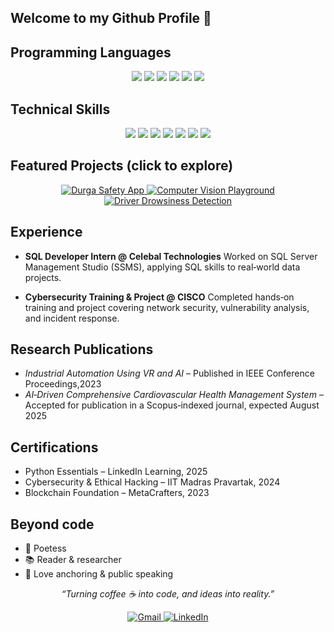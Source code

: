 ## Welcome to my Github Profile 👋


## Programming Languages

<p align="center">
  <img src="https://img.shields.io/badge/Python-3776AB?style=for-the-badge&logo=python&logoColor=white"/>
  <img src="https://img.shields.io/badge/C-00599C?style=for-the-badge&logo=c&logoColor=white"/>
  <img src="https://img.shields.io/badge/C++-00599C?style=for-the-badge&logo=c%2B%2B&logoColor=white"/>
  <img src="https://img.shields.io/badge/Java-ED8B00?style=for-the-badge&logo=java&logoColor=white"/>
  <img src="https://img.shields.io/badge/Dart-0175C2?style=for-the-badge&logo=dart&logoColor=white"/>
  <img src="https://img.shields.io/badge/Solidity-363636?style=for-the-badge&logo=solidity&logoColor=white"/>
</p>


## Technical Skills

<p align="center">
  
  <img src="https://img.shields.io/badge/Machine%20Learning-FF6F00?style=for-the-badge"/>
  <img src="https://img.shields.io/badge/Computer%20Vision-FF1493?style=for-the-badge"/>
  <img src="https://img.shields.io/badge/Data%20Structures%20%26%20Algorithms-228B22?style=for-the-badge"/>
  <img src="https://img.shields.io/badge/Flutter-02569B?style=for-the-badge&logo=flutter&logoColor=white"/>
  <img src="https://img.shields.io/badge/Firebase-FFCA28?style=for-the-badge&logo=firebase&logoColor=white"/>
  <img src="https://img.shields.io/badge/SQL-4479A1?style=for-the-badge&logo=postgresql&logoColor=white"/>
  <img src="https://img.shields.io/badge/Cybersecurity-8A2BE2?style=for-the-badge"/>
</p>



## Featured Projects (click to explore)

<div align="center">

  <a href="https://github.com/bhaktiMehndiratta10/Durga-Woman_Safety_App">
    <img src="https://github-readme-stats.vercel.app/api/pin/?username=bhaktiMehndiratta10&repo=Durga-Woman_Safety_App&theme=vue&cache_seconds=1" alt="Durga Safety App" />
  </a>

  <a href="https://github.com/bhaktiMehndiratta10/Computer_Vision_Playground">
    <img src="https://github-readme-stats.vercel.app/api/pin/?username=bhaktiMehndiratta10&repo=Computer_Vision_Playground&theme=vue&cache_seconds=1" alt="Computer Vision Playground" />
  </a>

  <a href="https://github.com/bhaktiMehndiratta10/Driver_Drowsiness_Detection_System">
    <img src="https://github-readme-stats.vercel.app/api/pin/?username=bhaktiMehndiratta10&repo=Driver_Drowsiness_Detection_System&theme=vue&cache_seconds=1" alt="Driver Drowsiness Detection" />
  </a>

</div>



## Experience

- **SQL Developer Intern @ Celebal Technologies**
  Worked on SQL Server Management Studio (SSMS), applying SQL skills to real‑world data projects.

- **Cybersecurity Training & Project @ CISCO** 
  Completed hands‑on training and project covering network security, vulnerability analysis, and incident response.



## Research Publications

- *Industrial Automation Using VR and AI* – Published in IEEE Conference Proceedings,2023
- *AI‑Driven Comprehensive Cardiovascular Health Management System* – Accepted for publication in a Scopus‑indexed journal, expected August 2025



## Certifications

- Python Essentials – LinkedIn Learning, 2025
- Cybersecurity & Ethical Hacking – IIT Madras Pravartak, 2024
- Blockchain Foundation – MetaCrafters, 2023



## Beyond code

- 📝 Poetess 
- 📚 Reader & researcher  
- 🎤 Love anchoring & public speaking


<p align="center">
  <em>“Turning coffee ☕ into code, and ideas into reality.”</em>
</p>

<p align="center">
  <a href="https://mail.google.com/mail/?view=cm&to=bhaktimehndiratta@gmail.com" target="_blank">
  <img src="https://img.shields.io/badge/Gmail-D14836?style=for-the-badge&logo=gmail&logoColor=white" alt="Gmail"/>
</a>

  <a href="https://www.linkedin.com/in/bhakti-mehndiratta-3a6612290?utm_source=share&utm_campaign=share_via&utm_content=profile&utm_medium=android_app">
    <img src="https://img.shields.io/badge/LinkedIn-0077B5?style=for-the-badge&logo=linkedin&logoColor=white" alt="LinkedIn"/>
  </a>
</p>

